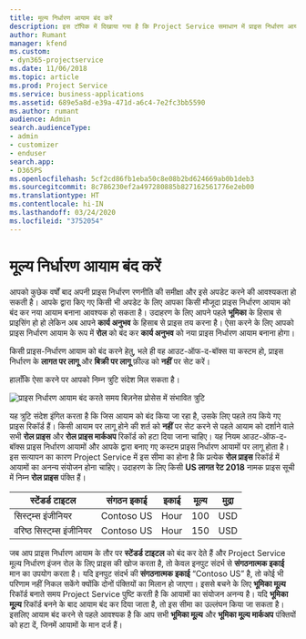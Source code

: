 ```yaml
---
title: मूल्य निर्धारण आयाम बंद करें
description: इस टॉपिक में दिखाया गया है कि Project Service समाधान में प्राइस निर्धारण आयाम को कैसे सेट करें।
author: Rumant
manager: kfend
ms.custom:
- dyn365-projectservice
ms.date: 11/06/2018
ms.topic: article
ms.prod: Project Service
ms.service: business-applications
ms.assetid: 689e5a8d-e39a-471d-a6c4-7e2fc3bb5590
ms.author: rumant
audience: Admin
search.audienceType:
- admin
- customizer
- enduser
search.app:
- D365PS
ms.openlocfilehash: 5cf2cd86fb1eba50c8e08b2bd624669ab0b1deb3
ms.sourcegitcommit: 8c786230ef2a497280885b827162561776e2eb00
ms.translationtype: HT
ms.contentlocale: hi-IN
ms.lasthandoff: 03/24/2020
ms.locfileid: "3752054"
---
```

# <a name="turn-off-a-pricing-dimension"></a>मूल्य निर्धारण आयाम बंद करें

आपको कुछेक वर्षों बाद अपनी प्राइस निर्धारण रणनीति की समीक्षा और इसे अपडेट करने की आवश्यकता हो सकती है। आपके द्वारा किए गए किसी भी अपडेट के लिए आपका किसी मौजूदा प्राइस निर्धारण आयाम को बंद कर नया आयाम बनाना आवश्यक हो सकता है। उदाहरण के लिए आपने पहले **भूमिका** के हिसाब से प्राइसिंग हो हो लेकिन अब आपने **कार्य अनुभव** के हिसाब से प्राइस तय करना है। ऐसा करने के लिए आपको प्राइस निर्धारण आयाम के रूप में **रोल** को बंद कर **कार्य अनुभव** को नया प्राइस निर्धारण आयाम बनाना होगा। 

किसी प्राइस-निर्धारण आयाम को बंद करने हेतु, भले ही वह आउट-ऑफ-द-बॉक्स या कस्टम हो, प्राइस निर्धारण के **लागत पर लागू** और **बिक्री पर लागू** फ़ील्ड को **नहीं** पर सेट करें।

हालाँकि ऐसा करने पर आपको निम्न त्रुटि संदेश मिल सकता है।

![प्राइस निर्धारण आयाम बंद करते समय बिज़नेस प्रोसेस में संभावित त्रुटि](media/Business-Process-Error.png)


यह त्रुटि संदेश इंगित करता है कि जिस आयाम को बंद किया जा रहा है, उसके लिए पहले तय किये गए प्राइस रिकॉर्ड हैं। किसी आयाम पर लागू होने की शर्त को **नहीं** पर सेट करने से पहले आयाम को दर्शाने वाले सभी **रोल प्राइस** और **रोल प्राइस मार्कअप** रिकॉर्ड को हटा दिया जाना चाहिए। यह नियम आउट-ऑफ-द-बॉक्स प्राइस निर्धारण आयामों और आपके द्वारा बनाए गए कस्टम प्राइस निर्धारण आयामों पर लागू होता है। इस सत्यापन का कारण Project Service में इस सीमा का होना है कि प्रत्येक **रोल प्राइस** रिकॉर्ड में आयामों का अनन्य संयोजन होना चाहिए। उदाहरण के लिए किसी **US लागत रेट 2018** नामक प्राइस सूची में निम्न **रोल प्राइस** पंक्ति हैं। 

| स्टेंडर्ड टाइटल         | संगठन इकाई    |इकाई   |मूल्य  |मुद्रा  |
| -----------------------|-------------|-------|-------|----------|
| सिस्ट्म्स इंजीनियर|Contoso US|Hour| 100|USD|
| वरिष्ठ सिस्ट्म्स इंजीनियर|Contoso US|Hour| 150| USD|


जब आप प्राइस निर्धारण आयाम के तौर पर **स्टेंडर्ड टाइटल** को बंद कर देते हैं और Project Service मूल्य निर्धारण इंजन रोल के लिए प्राइस की खोज करता है, तो केवल इनपुट संदर्भ से **संगठनात्मक इकाई** मान का उपयोग करता है। यदि इनपुट संदर्भ की **संगठनात्मक इकाई** “Contoso US” है, तो कोई भी परिणाम नहीं निकल सकेंगे क्योंकि दोनों पंक्तियों का मिलान हो जाएगा। इससे बचने के लिए **भूमिका मू्ल्य** रिकॉर्ड बनाते समय Project Service पुष्टि करती है कि आयामों का संयोजन अनन्य है। यदि **भूमिका मू्ल्य** रिकॉर्ड बनने के बाद आयाम बंद कर दिया जाता है, तो इस सीमा का उल्लंघन किया जा सकता है। इसलिए आयाम बंद करने से पहले आवश्यक है कि आप सभी **भूमिका मू्ल्य** और **भूमिका मू्ल्य मार्कअप** पंक्तियों को हटा दें, जिनमें आयामों के मान दर्ज हैं।


